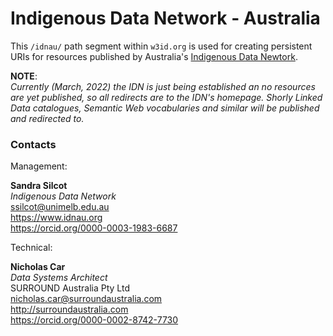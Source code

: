 # Indigenous Data Network - Australia
This `/idnau/` path segment within `w3id.org` is used for creating persistent URIs for resources published by Australia's [Indigenous Data Newtork](https://www.idnau.org/).

**NOTE**:  
_Currently (March, 2022) the IDN is just being established an no resources are yet published, so all redirects are to the IDN's homepage. Shorly Linked Data catalogues, Semantic Web vocabularies and similar will be published and redirected to._

### Contacts

Management:  

**Sandra Silcot**  
*Indigenous Data Network*  
<ssilcot@unimelb.edu.au>  
<https://www.idnau.org>  
<https://orcid.org/0000-0003-1983-6687>  

Technical:  

**Nicholas Car**  
*Data Systems Architect*  
SURROUND Australia Pty Ltd  
<nicholas.car@surroundaustralia.com>  
<http://surroundaustralia.com>  
<https://orcid.org/0000-0002-8742-7730>  